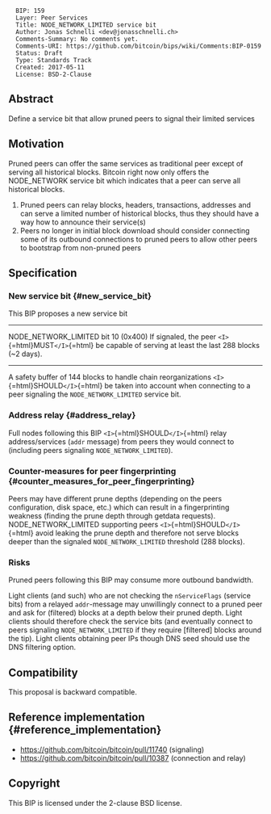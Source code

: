       BIP: 159
      Layer: Peer Services
      Title: NODE_NETWORK_LIMITED service bit
      Author: Jonas Schnelli <dev@jonasschnelli.ch>
      Comments-Summary: No comments yet.
      Comments-URI: https://github.com/bitcoin/bips/wiki/Comments:BIP-0159
      Status: Draft
      Type: Standards Track
      Created: 2017-05-11
      License: BSD-2-Clause

## Abstract

Define a service bit that allow pruned peers to signal their limited
services

## Motivation

Pruned peers can offer the same services as traditional peer except of
serving all historical blocks. Bitcoin right now only offers the
NODE_NETWORK service bit which indicates that a peer can serve all
historical blocks.

1.  Pruned peers can relay blocks, headers, transactions, addresses and
    can serve a limited number of historical blocks, thus they should
    have a way how to announce their service(s)
2.  Peers no longer in initial block download should consider connecting
    some of its outbound connections to pruned peers to allow other
    peers to bootstrap from non-pruned peers

## Specification

### New service bit {#new_service_bit}

This BIP proposes a new service bit

  ---------------------- ---------------- --------------------------------------------------------------------------------------------------------------------
  NODE_NETWORK_LIMITED   bit 10 (0x400)   If signaled, the peer `<I>`{=html}MUST`</I>`{=html} be capable of serving at least the last 288 blocks (\~2 days).
  ---------------------- ---------------- --------------------------------------------------------------------------------------------------------------------

A safety buffer of 144 blocks to handle chain reorganizations
`<I>`{=html}SHOULD`</I>`{=html} be taken into account when connecting to
a peer signaling the `NODE_NETWORK_LIMITED` service bit.

### Address relay {#address_relay}

Full nodes following this BIP `<I>`{=html}SHOULD`</I>`{=html} relay
address/services (`addr` message) from peers they would connect to
(including peers signaling `NODE_NETWORK_LIMITED`).

### Counter-measures for peer fingerprinting {#counter_measures_for_peer_fingerprinting}

Peers may have different prune depths (depending on the peers
configuration, disk space, etc.) which can result in a fingerprinting
weakness (finding the prune depth through getdata requests).
NODE_NETWORK_LIMITED supporting peers `<I>`{=html}SHOULD`</I>`{=html}
avoid leaking the prune depth and therefore not serve blocks deeper than
the signaled `NODE_NETWORK_LIMITED` threshold (288 blocks).

### Risks

Pruned peers following this BIP may consume more outbound bandwidth.

Light clients (and such) who are not checking the `nServiceFlags`
(service bits) from a relayed `addr`-message may unwillingly connect to
a pruned peer and ask for (filtered) blocks at a depth below their
pruned depth. Light clients should therefore check the service bits (and
eventually connect to peers signaling `NODE_NETWORK_LIMITED` if they
require \[filtered\] blocks around the tip). Light clients obtaining
peer IPs though DNS seed should use the DNS filtering option.

## Compatibility

This proposal is backward compatible.

## Reference implementation {#reference_implementation}

-   <https://github.com/bitcoin/bitcoin/pull/11740> (signaling)
-   <https://github.com/bitcoin/bitcoin/pull/10387> (connection and
    relay)

## Copyright

This BIP is licensed under the 2-clause BSD license.
